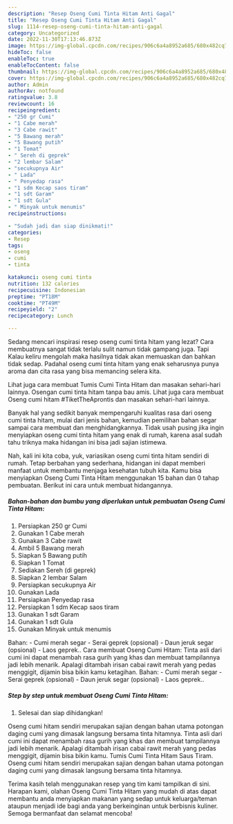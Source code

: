 ```yaml
---
description: "Resep Oseng Cumi Tinta Hitam Anti Gagal"
title: "Resep Oseng Cumi Tinta Hitam Anti Gagal"
slug: 1114-resep-oseng-cumi-tinta-hitam-anti-gagal
category: Uncategorized
date: 2022-11-30T17:13:46.873Z
image: https://img-global.cpcdn.com/recipes/906c6a4a8952a685/680x482cq70/oseng-cumi-tinta-hitam-foto-resep-utama.jpg
hideToc: false
enableToc: true
enableTocContent: false
thumbnail: https://img-global.cpcdn.com/recipes/906c6a4a8952a685/680x482cq70/oseng-cumi-tinta-hitam-foto-resep-utama.jpg
cover: https://img-global.cpcdn.com/recipes/906c6a4a8952a685/680x482cq70/oseng-cumi-tinta-hitam-foto-resep-utama.jpg
author: Admin
authorAv: notfound
ratingvalue: 3.8
reviewcount: 16
recipeingredient:
- "250 gr Cumi"
- "1 Cabe merah"
- "3 Cabe rawit"
- "5 Bawang merah"
- "5 Bawang putih"
- "1 Tomat"
- " Sereh di geprek"
- "2 lembar Salam"
- "secukupnya Air"
- " Lada"
- " Penyedap rasa"
- "1 sdm Kecap saos tiram"
- "1 sdt Garam"
- "1 sdt Gula"
- " Minyak untuk menumis"
recipeinstructions:

- "Sudah jadi dan siap dinikmati!"
categories:
- Resep
tags:
- oseng
- cumi
- tinta

katakunci: oseng cumi tinta 
nutrition: 132 calories
recipecuisine: Indonesian
preptime: "PT18M"
cooktime: "PT49M"
recipeyield: "2"
recipecategory: Lunch

---
```



Sedang mencari inspirasi resep oseng cumi tinta hitam yang lezat? Cara membuatnya sangat tidak terlalu sulit namun tidak gampang juga. Tapi Kalau keliru mengolah maka hasilnya tidak akan memuaskan dan bahkan tidak sedap. Padahal oseng cumi tinta hitam yang enak seharusnya punya aroma dan cita rasa yang bisa memancing selera kita.


Lihat juga cara membuat Tumis Cumi Tinta Hitam dan masakan sehari-hari lainnya. Osengan cumi tinta hitam tanpa bau amis. Lihat juga cara membuat Oseng cumi hitam #TiketTheAprontis dan masakan sehari-hari lainnya.

Banyak hal yang sedikit banyak mempengaruhi kualitas rasa dari oseng cumi tinta hitam, mulai dari jenis bahan, kemudian pemilihan bahan segar sampai cara membuat dan menghidangkannya. Tidak usah pusing jika ingin menyiapkan oseng cumi tinta hitam yang enak di rumah, karena asal sudah tahu triknya maka hidangan ini bisa jadi sajian istimewa.


Nah, kali ini kita coba, yuk, variasikan oseng cumi tinta hitam sendiri di rumah. Tetap berbahan yang sederhana, hidangan ini dapat memberi manfaat untuk membantu menjaga kesehatan tubuh kita. Kamu bisa menyiapkan Oseng Cumi Tinta Hitam menggunakan 15 bahan dan 0 tahap pembuatan. Berikut ini cara untuk membuat hidangannya.

<!--inarticleads1-->

##### Bahan-bahan dan bumbu yang diperlukan untuk pembuatan Oseng Cumi Tinta Hitam:

1. Persiapkan 250 gr Cumi
1. Gunakan 1 Cabe merah
1. Gunakan 3 Cabe rawit
1. Ambil 5 Bawang merah
1. Siapkan 5 Bawang putih
1. Siapkan 1 Tomat
1. Sediakan  Sereh (di geprek)
1. Siapkan 2 lembar Salam
1. Persiapkan secukupnya Air
1. Gunakan  Lada
1. Persiapkan  Penyedap rasa
1. Persiapkan 1 sdm Kecap saos tiram
1. Gunakan 1 sdt Garam
1. Gunakan 1 sdt Gula
1. Gunakan  Minyak untuk menumis


Bahan: - Cumi merah segar - Serai geprek (opsional) - Daun jeruk segar (opsional) - Laos geprek.. Cara membuat Oseng Cumi Hitam: Tinta asli dari cumi ini dapat menambah rasa gurih yang khas dan membuat tampilannya jadi lebih menarik. Apalagi ditambah irisan cabai rawit merah yang pedas menggigit, dijamin bisa bikin kamu ketagihan. Bahan: - Cumi merah segar - Serai geprek (opsional) - Daun jeruk segar (opsional) - Laos geprek.. 

<!--inarticleads2-->

##### Step by step untuk membuat Oseng Cumi Tinta Hitam:


1. Selesai dan siap dihidangkan!

Oseng cumi hitam sendiri merupakan sajian dengan bahan utama potongan daging cumi yang dimasak langsung bersama tinta hitamnya. Tinta asli dari cumi ini dapat menambah rasa gurih yang khas dan membuat tampilannya jadi lebih menarik. Apalagi ditambah irisan cabai rawit merah yang pedas menggigit, dijamin bisa bikin kamu. Tumis Cumi Tinta Hitam Saus Tiram. Oseng cumi hitam sendiri merupakan sajian dengan bahan utama potongan daging cumi yang dimasak langsung bersama tinta hitamnya. 

Terima kasih telah menggunakan resep yang tim kami tampilkan di sini. Harapan kami, olahan Oseng Cumi Tinta Hitam yang mudah di atas dapat membantu anda menyiapkan makanan yang sedap untuk keluarga/teman ataupun menjadi ide bagi anda yang berkeinginan untuk berbisnis kuliner. Semoga bermanfaat dan selamat mencoba!
